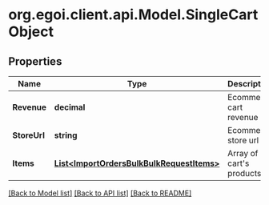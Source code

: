 
# org.egoi.client.api.Model.SingleCartObject

## Properties

Name | Type | Description | Notes
------------ | ------------- | ------------- | -------------
**Revenue** | **decimal** | Ecommerce cart revenue | 
**StoreUrl** | **string** | Ecommerce store url | 
**Items** | [**List&lt;ImportOrdersBulkBulkRequestItems&gt;**](ImportOrdersBulkBulkRequestItems.md) | Array of cart&#39;s products | 

[[Back to Model list]](../README.md#documentation-for-models)
[[Back to API list]](../README.md#documentation-for-api-endpoints)
[[Back to README]](../README.md)

